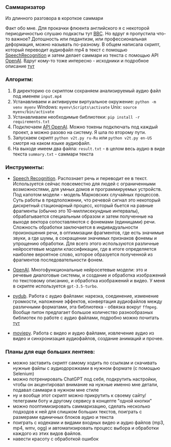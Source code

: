### Саммаризатор
Из длинного разговора в короткое саммари

Факт обо мне. Для прокачки флюента английского я с некоторой периодичностью слушаю подкасты тут [BBC](https://www.bbc.co.uk/programmes/w3ct3bxl). Но вдруг я пропустила что-то важное? Дотошность или педантизм, или профессиональная деформация, можно называть по-разному. 
В общем написала скрипт, который переводит аудиофайл mp4 в текст с помощью [SpeechRecognition](https://github.com/Uberi/speech_recognition/tree/master) и затем делает саммари из текста с помощью API [OpenAI](https://openai.com/). Вдруг кому-то тоже интересно - исходники и подробное описание [тут](https://github.com/MariaKudryashova/V2T-Summarizer/tree/main)

### Алгоритм:
1. В директорию со скриптом сохраняем анализируемый аудио файл под именем `input.mp4`
2. Устанавливаем и активируем виртуальное окружение:
`python -m venv myenv`
Windows: `myenv\Scripts\activate`
Unix: `source myenv/bin/activate`
3. Устанавливаем необходимые библиотеки:
`pip install -r requirements.txt`
4. Подключаем [API OpenAI](https://platform.openai.com/docs/quickstart). Можно токены подключать под каждый проект, а можно разово на систему. Я шла по второму пути.
5. Запускаем скрипт `python v2t.py ru-Ru` или `python v2t.py en-US`
смотря на каком языке аудиофайл.
6. На выходе имеем два файла:
`result.txt` - в целом весь аудио в виде текста
`summary.txt` - саммари текста

### Инструменты: 
- [Speech Recognition](https://realpython.com/python-speech-recognition/). Распознает речь и переводит ее в текст. Используется сейчас повсеместно для людей с ограниченными возможностями, для умных домов и программируемых устройств. Под капотом модели - модель Марковских случайных процессов. Суть работы в предположении, что речевой сигнал это некоторый дискретный стационарный процесс, который бьется на равные фрагменты (обычно это 10-миллисекундные интервалы), обрабатывается специальным образом и затем полученные на выходе вектора сопоставляются с фонемами (единицами) речи. Сложность обработки заключается в индивидуальности произношения речи, в оптимизации фрагментов, где есть значимые звуки, а где шумы, в сокращении значимых признаков фонемы и упрощению обработки. Для всего этого используются различные нейросетевые модели классификации, где в итоге определяется наиболее вероятное слово, которое образуется полученной из фрагментов последовательности фонем.

- [OpenAI](https://platform.openai.com/docs/models). Многофункциональные нейросетевые модели: это и речевые диалоговые системы, и создание и обработка изображений по текстовому описанию, и обработка изображений и видео. У меня в скрипте используется `gpt-3.5-turbo`.

- [pydub](http://pydub.com/). Работа с аудио файлами: нарезка, соединение, изменение громкости, наложение эффектов, конвертация аудиофайлов между различными форматами, эта библиотека - обвязка вокруг `ffmpeg`. Вообще питон предлагает большое количество разнообразных библиотек по работе с аудио файлами, подробно можно почитать [тут](https://wiki.python.org/moin/Audio/)

- [moviepy](https://pypi.org/project/moviepy/). Работа с видео и аудио файлами, извлечение аудио из видео и синхронизация аудиофайлов, создание анимаций и прочее.

### Планы для еще больших лентяев:
- можно заставить скрипт самому ходить по ссылкам и скачивать нужные файлы с аудиодорожками в нужном формате (с помощью Selenium)
- можно потренировать ChatGPT под себя, подкрутить настройки, чтобы он акцентировал внимание на нужные именно мне детали, подавал саммари в нужном мне стиле
- ну и вообще этот скрипт можно прикрутить к своему сайту/телеграмм боту и другому сервису в концепте "одной кнопки"
- можно пооптимизировать саммаризацию, сделать несколько подходов к ней для слишком больших текстов, поиграть с размерами единичных блоков аудио и текста
- поиграть с кодеками и видами входных видео и аудио файлов (mp3, mp4, wmv, ogg) и автоматизировать процесс выбора и обработки каждого из этих видов файлов.
- навести красоту с обработкой ошибок

